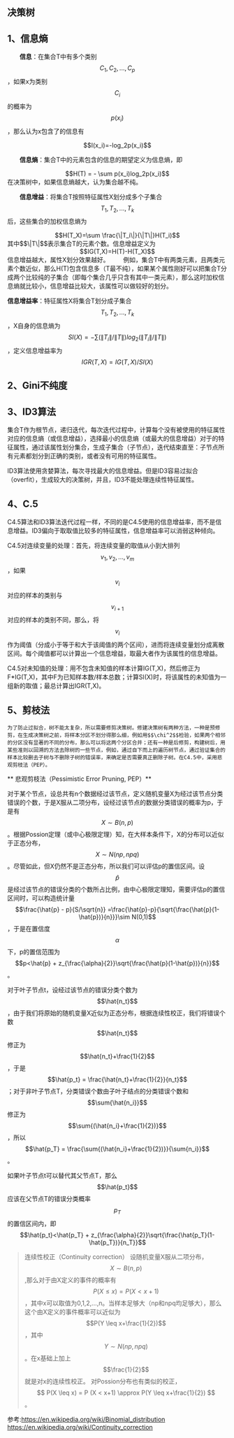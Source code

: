 
<script type="text/javascript" src="http://cdn.mathjax.org/mathjax/latest/MathJax.js?config=TeX-AMS-MML_HTMLorMML"></script>

## 决策树  

## 1、信息熵  

&emsp;&emsp;**信息**：在集合T中有多个类别$$C_1,C_2,...,C_p$$，如果x为类别$$C_i$$的概率为$$p(x_i)$$，那么认为x包含了的信息有  
<div align="center">$$I(x_i)=-log_2p(x_i)$$</div>   

&emsp;&emsp;**信息熵**：集合T中的元素包含的信息的期望定义为信息熵，即  
<div align="center">$$H(T) = - \sum p(x_i)log_2p(x_i)$$</div>    
在决策树中，如果信息熵越大，认为集合越不纯。  

&emsp;&emsp;**信息增益**：将集合T按照特征属性X划分成多个子集合$$T_1,T_2,...,T_k$$后，这些集合的加权信息熵为
<div align="center">$$H(T_X)=\sum \frac{\|T_i\|}{\|T\|}H(T_i)$$</div>   
其中$$\|T\|$$表示集合T的元素个数。信息增益定义为
<div align="center">$$IG(T,X)=H(T)-H(T_X)$$</div> 
信息增益越大，属性X划分效果越好。
&emsp;&emsp;例如，集合T中有两类元素，且两类元素个数近似，那么H(T)包含信息多（T最不纯），如果某个属性刚好可以把集合T分成两个比较纯的子集合（即每个集合几乎只含有其中一类元素），那么这时加权信息熵就比较小，信息增益比较大，该属性可以做较好的划分。  

**信息增益率**：特征属性X将集合T划分成子集合$$T_1,T_2,...,T_k$$，X自身的信息熵为$$SI(X)=-\sum(\|T_i\|/\|T\|)log_2(\|T_i\|/\|T\|)$$，定义信息增益率为$$IGR(T,X)=IG(T,X)/SI(X)$$  

##  2、Gini不纯度  


## 3、ID3算法  

集合T作为根节点，递归迭代，每次迭代过程中，计算每个没有被使用的特征属性对应的信息熵（或信息增益），选择最小的信息熵（或最大的信息增益）对于的特征属性，通过该属性划分集合，生成子集合（子节点），迭代结束直至：子节点所有元素都划分到正确的类别，或者没有可用的特征属性。  

ID3算法使用贪婪算法，每次寻找最大的信息增益。但是ID3容易过拟合（overfit），生成较大的决策树，并且，ID3不能处理连续性特征属性。  


## 4、C.5  

C4.5算法和ID3算法迭代过程一样，不同的是C4.5使用的信息增益率，而不是信息增益。ID3偏向于取取值比较多的特征属性，信息增益率可以消弱这种倾向。  

C4.5对连续变量的处理：首先，将连续变量的取值从小到大排列$${v_1,v_2,...,v_m}$$，如果$$v_i$$对应的样本的类别与$$v_{i+1}$$对应的样本的类别不同，那么，将$$v_i$$作为阈值（分成小于等于和大于该阈值的两个区间），进而将连续变量划分成离散区间。每个阈值都可以计算出一个信息增益，取最大者作为该属性的信息增益。  

C4.5对未知值的处理：用不包含未知值的样本计算IG(T,X)，然后修正为F*IG(T,X)，其中F为已知样本数/样本总数；计算SI(X)时，将该属性的未知值为一组新的取值；最总计算出IGR(T,X)。  

## 5、剪枝法
    为了防止过拟合，树不能太复杂，所以需要修剪决策树。修建决策树有两种方法，一种是预修剪，在生成决策树之前，将样本分区不划分得那么细，例如用$$\chi^2$$检验，如果两个相邻的分区没有显著的不同的分布，那么可以将这两个分区合并；还有一种是后修剪，构建树后，用某些准则以回溯的方法去除树的一些节点，例如，通过自下而上的遍历树节点，通过验证集合的样本比较删去子树与不删除子树的错误率，来确定是否需要真正删除子树。在C4.5中，采用悲观剪枝法（PEP）。

** 悲观剪枝法（Pessimistic Error Pruning, PEP）**  

对于某个节点，设总共有n个数据经过该节点，定义随机变量X为经过该节点分类错误的个数，于是X服从二项分布，设经过该节点的数据分类错误的概率为p，于是有$$X \sim B(n,p) $$。根据Possion定理（或中心极限定理）知，在大样本条件下，X的分布可以近似于正态分布，$$X \sim N(np,npq)$$。尽管如此，但X仍然不是正态分布，所以我们可以评估p的置信区间。设$$\hat p$$是经过该节点的错误分类的个数所占比例，由中心极限定理知，需要评估p的置信区间时，可以构造统计量$$\frac{\hat{p} - p}{S/\sqrt{n}} =\frac{\hat{p}-p}{\sqrt{\frac{\hat{p}(1-\hat{p})}{n}}}\sim N(0,1)$$，于是在置信度$$\alpha$$下，p的置信范围为$$p<\hat{p} + z_{\frac{\alpha}{2}}\sqrt{\frac{\hat{p}(1-\hat{p})}{n}}$$。  

对于叶子节点t，设经过该节点的错误分类个数为$$\hat{n_t}$$，由于我们将原始的随机变量X近似为正态分布，根据连续性校正，我们将错误个数$$\hat{n_t}$$修正为$$\hat{n_t}+\frac{1}{2}$$，于是$$\hat{p_t} = \frac{\hat{n_t}+\frac{1}{2}}{n_t}$$；对于非叶子节点T，分类错误个数由子叶子结点的分类错误个数和$$\sum{\hat{n_i}}$$修正为$$\sum{(\hat{n_i}+\frac{1}{2})}$$，所以$$\hat{p_T} = \frac{\sum{(\hat{n_i}+\frac{1}{2})}}{\sum{n_i}}$$。  

如果叶子节点t可以替代其父节点T，那么$$\hat{p_t}$$应该在父节点T的错误分类概率$$p_T $$的置信区间内，即$$\hat{p_t}<\hat{p_T} + z_{\frac{\alpha}{2}}\sqrt{\frac{\hat{p_T}(1-\hat{p_T})}{n_T}}$$

>连续性校正（Continuity correction）
设随机变量X服从二项分布，$$X \sim B(n,p) $$,那么对于由X定义的事件的概率有$$P(X \leq x) = P (X < x+1)$$，其中x可以取值为0,1,2,...,n。当样本足够大（np和npq均足够大），那么这个由X定义的事件概率可以近似为$$P(Y \leq x+\frac{1}{2})$$，其中$$Y \sim N(np,npq)$$。在x基础上加上$$\frac{1}{2}$$就是对x的连续性校正。
对Possion分布也有类似的校正，$$ P(X \leq x) = P (X < x+1) \approx P(Y \leq x+\frac{1}{2}) $$。  

参考:https://en.wikipedia.org/wiki/Binomial_distribution
https://en.wikipedia.org/wiki/Continuity_correction


